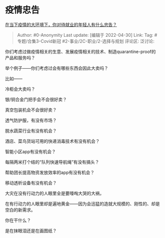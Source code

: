 # 疫情忠告
[在当下疫情的大环境下，你对待就业的年轻人有什么忠告？](https://www.zhihu.com/question/526857338/answer/2464612503)

> Author: #0-Anonymity
> Last update: [编辑于 2022-04-30]
> Link:
> Tag: #专题/合集3-Covid新冠 #2-事业/2C-职业/2-选择与规划
> 评论区:
> 泛讨论:

你们考虑过做疫情相关的生意、发展疫情相关的技术、制造quarantine-proof的产品和服务吗？

举个例子——你们考虑过会有哪些东西会因此大卖吗？

比如——

冷柜会大卖吗？

银/铜合金门把手会不会很好卖？

真空包装机会不会很好卖？

透气防护服，有没有市场？

脱水蔬菜行业有没有机会？

酒店、菜鸟货站可用的快递消毒技术有没有机会？

智能小区app有没有机会？

每隔两米打个结的“队列快速导航绳”有没有搞头？

帮助团长提高物资发放效率的app有没有机会？

移动透析设备有没有机会？

大灾在没有行动力的人眼里全是要嚎啕大哭的大祸，

在有行动力的人眼里却是遍地黄金——因为会迅猛的造就大规模的、刚性的、却是空白的新需求。

你在干什么？

是在抹眼泪还是在画图纸？
